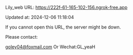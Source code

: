 Lily_web URL: https://222f-61-165-102-156.ngrok-free.app

Updated at: 2024-12-06 11:18:04

If you cannot open this URL, the server might be down.

Please contact: 

goley04@foxmail.com Or Wechat:GL_yeaH